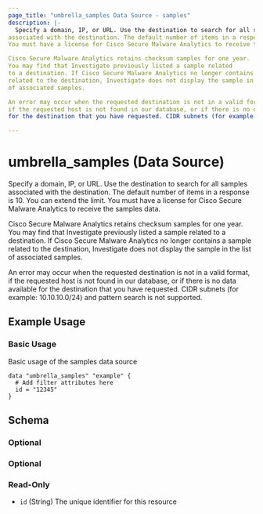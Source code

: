 ```yaml
---
page_title: "umbrella_samples Data Source - samples"
description: |-
  Specify a domain, IP, or URL. Use the destination to search for all samples
associated with the destination. The default number of items in a response is 10. You can extend the limit.
You must have a license for Cisco Secure Malware Analytics to receive the samples data.

Cisco Secure Malware Analytics retains checksum samples for one year.
You may find that Investigate previously listed a sample related
to a destination. If Cisco Secure Malware Analytics no longer contains a sample
related to the destination, Investigate does not display the sample in the list
of associated samples.

An error may occur when the requested destination is not in a valid format,
if the requested host is not found in our database, or if there is no data available
for the destination that you have requested. CIDR subnets (for example: 10.10.10.0/24) and pattern search is not supported.

---
```


# umbrella_samples (Data Source)

Specify a domain, IP, or URL. Use the destination to search for all samples
associated with the destination. The default number of items in a response is 10. You can extend the limit.
You must have a license for Cisco Secure Malware Analytics to receive the samples data.

Cisco Secure Malware Analytics retains checksum samples for one year.
You may find that Investigate previously listed a sample related
to a destination. If Cisco Secure Malware Analytics no longer contains a sample
related to the destination, Investigate does not display the sample in the list
of associated samples.

An error may occur when the requested destination is not in a valid format,
if the requested host is not found in our database, or if there is no data available
for the destination that you have requested. CIDR subnets (for example: 10.10.10.0/24) and pattern search is not supported.


## Example Usage


### Basic Usage

Basic usage of the samples data source

```hcl
data "umbrella_samples" "example" {
  # Add filter attributes here
  id = "12345"
}
```



## Schema

### Optional



### Optional



### Read-Only

- `id` (String) The unique identifier for this resource



